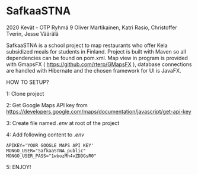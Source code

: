 # SafkaaSTNA

2020 Kevät - OTP
Ryhmä 9
Oliver Martikainen, Katri Rasio, Christoffer Tverin, Jesse Väärälä

SafkaaSTNA is a school project to map restaurants who offer Kela subsidized meals for students in Finland.
Project is built with Maven so all dependencies can be found on pom.xml.
Map view in program is provided with GmapsFX ( https://github.com/rterp/GMapsFX ), database connections are handled with Hibernate and the chosen framework for UI is JavaFX.

HOW TO SETUP?

1: Clone project

2: Get Google Maps API key from https://developers.google.com/maps/documentation/javascript/get-api-key

3: Create file named _.env_ at root of the project

4: Add following content to _.env_


```
APIKEY='YOUR GOOGLE MAPS API KEY'
MONGO_USER="SafkaaSTNA_public"
MONGO_USER_PASS="1wbozMh4vZDDGsR0"
```

5: ENJOY!